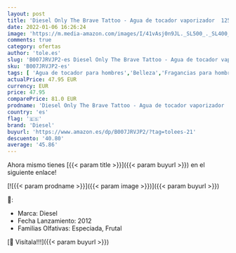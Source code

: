 ```yaml
---
layout: post
title: 'Diesel Only The Brave Tattoo - Agua de tocador vaporizador  125 ml'
date: 2022-01-06 16:26:24
image: 'https://m.media-amazon.com/images/I/41vAsj0n9JL._SL500_._SL400_.jpg'
comments: true
category: ofertas
author: 'tole.es'
slug: 'B007JRVJP2-es Diesel Only The Brave Tattoo - Agua de tocador vaporizador...'
sku: 'B007JRVJP2-es'
tags: [ 'Agua de tocador para hombres','Belleza','Fragancias para hombres','Perfumes y fragancias','agua','de','diesel','tocador', ]
actualPrice: 47.95 EUR
currency: EUR
price: 47.95
comparePrice: 81.0 EUR
prodname: 'Diesel Only The Brave Tattoo - Agua de tocador vaporizador  125 ml'
country: 'es'
flag: '🇪🇸'
brand: 'Diesel'
buyurl: 'https://www.amazon.es/dp/B007JRVJP2/?tag=tolees-21'
descuento: '40.80'
average: '45.86'
---
```


Ahora mismo tienes [{{< param title >}}]({{< param buyurl >}}) en el siguiente enlace!

[![{{< param prodname >}}]({{< param image >}})]({{< param buyurl >}})

🔎:

- Marca: Diesel
- Fecha Lanzamiento: 2012
- Familias Olfativas: Especiada, Frutal

[🛒 Visítala!!!]({{< param buyurl >}})

